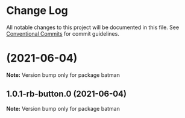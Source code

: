 # Change Log

All notable changes to this project will be documented in this file.
See [Conventional Commits](https://conventionalcommits.org) for commit guidelines.

# [](https://github.com/yurikrupnik/mussia8/compare/batman@1.0.1-rb-button.0...batman@) (2021-06-04)

**Note:** Version bump only for package batman





## 1.0.1-rb-button.0 (2021-06-04)

**Note:** Version bump only for package batman
